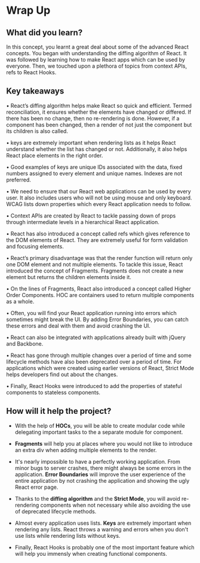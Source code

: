 # **Wrap Up**

## What did you learn?

In this concept, you learnt a great deal about some of the advanced React concepts. You began with understanding the diffing algorithm of React. It was followed by learning how to make React apps which can be used by everyone. Then, we touched upon a plethora of topics from context APIs, refs to React Hooks.


## Key takeaways

•	React’s diffing algorithm helps make React so quick and efficient. Termed reconciliation, it ensures whether the elements have changed or differed. If there has been no change, then no re-rendering is done. However, if a component has been changed, then a render of not just the component but its children is also called. 

•	keys are extremely important when rendering lists as it helps React understand whether the list has changed or not. Additionally, it also helps React place elements in the right order. 

•	Good examples of keys are unique IDs associated with the data, fixed numbers assigned to every element and unique names. Indexes are not preferred.

•	We need to ensure that our React web applications can be used by every user. It also includes users who will not be using mouse and only keyboard. WCAG lists down properties which every React application needs to follow. 

•	Context APIs are created by React to tackle passing down of props through intermediate levels in a hierarchical React application.

•	React has also introduced a concept called refs which gives reference to the DOM elements of React. They are extremely useful for form validation and focusing elements.

•	React’s primary disadvantage was that the render function will return only one DOM element and not multiple elements. To tackle this issue, React introduced the concept of Fragments. Fragments does not create a new element but returns the children elements inside it.

•	On the lines of Fragments, React also introduced a concept called Higher Order Components. HOC are containers used to return multiple components as a whole.

•	Often, you will find your React application running into errors which sometimes might break the UI. By adding Error Boundaries, you can catch these errors and deal with them and avoid crashing the UI.

•	React can also be integrated with applications already built with jQuery and Backbone.

•	React has gone through multiple changes over a period of time and some lifecycle methods have also been deprecated over a period of time. For applications which were created using earlier versions of React, Strict Mode helps developers find out about the changes.

•	Finally, React Hooks were introduced to add the properties of stateful components to stateless components.


## How will it help the project?

- With the help of **HOCs**, you will be able to create modular code while delegating important tasks to the a separate module for component.

- **Fragments** will help you at places where you would not like to introduce an extra div when adding multiple elements to the render.
- It's nearly impossible to have a perfectly working application. From minor bugs to server crashes, there might always be some errors in the application. **Error Boundaries** will improve the user experience of the entire application by not crashing the application and showing the ugly React error page.
- Thanks to the **diffing algorithm** and the **Strict Mode**, you will avoid re-rendering components when not necessary while also avoiding the use of deprecated lifecycle methods.
- Almost every application uses lists. **Keys** are extremely important when rendering any lists. React throws a warning and errors when you don't use lists while rendering lists without keys.
- Finally, React Hooks is probably one of the most important feature which will help you immensly when creating functional components.